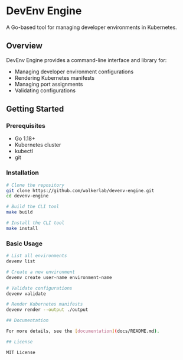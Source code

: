 # DevEnv Engine

A Go-based tool for managing developer environments in Kubernetes.

## Overview

DevEnv Engine provides a command-line interface and library for:
- Managing developer environment configurations
- Rendering Kubernetes manifests
- Managing port assignments
- Validating configurations

## Getting Started

### Prerequisites

- Go 1.18+
- Kubernetes cluster
- kubectl
- git

### Installation

```bash
# Clone the repository
git clone https://github.com/walkerlab/devenv-engine.git
cd devenv-engine

# Build the CLI tool
make build

# Install the CLI tool
make install
```

### Basic Usage

```bash
# List all environments
devenv list

# Create a new environment
devenv create user-name environment-name

# Validate configurations
devenv validate

# Render Kubernetes manifests
devenv render --output ./output

## Documentation

For more details, see the [documentation](docs/README.md).

## License

MIT License
```
